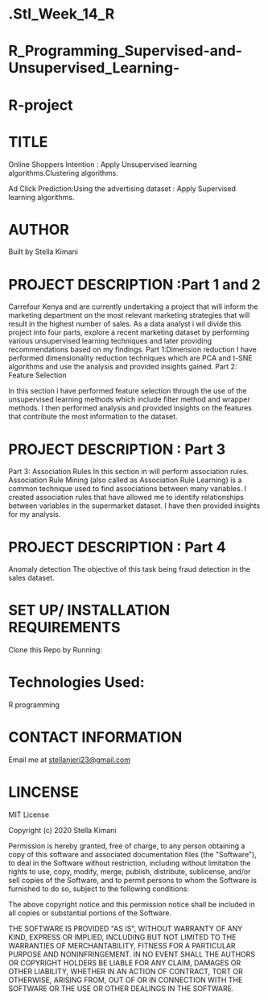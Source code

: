 # .Stl_Week_14_R
# R_Programming_Supervised-and-Unsupervised_Learning-
# R-project
# TITLE

Online Shoppers Intention : Apply Unsupervised learning algorithms.Clustering algorithms.


Ad Click Prediction:Using the advertising dataset : Apply Supervised learning algorithms.




# AUTHOR
Built by Stella Kimani

# PROJECT DESCRIPTION :Part 1 and 2
Carrefour Kenya and are currently undertaking a project that will inform the marketing department on the most relevant marketing strategies that will result in the highest number of sales. As a data analyst i wil divide this project into four parts, explore a recent marketing dataset by performing various unsupervised learning techniques and later providing recommendations based on my findings.
Part 1:Dimension reduction
I have performed dimensionality reduction techniques which are PCA and t-SNE algorithms and use the analysis and provided insights gained.
Part 2: Feature Selection

In this section i have  performed feature selection through the use of the unsupervised learning methods which include filter method and wrapper methods. I then performed  analysis and provided insights on the features that contribute the most information to the dataset.

# PROJECT DESCRIPTION : Part 3
Part 3: Association Rules
In this section in will perform association rules.
Association Rule Mining (also called as Association Rule Learning) is a common technique used to find associations between many variables. I created association rules that have allowed me to identify relationships between variables in the  supermarket dataset. I have then provided insights for my analysis.

# PROJECT DESCRIPTION : Part 4
Anomaly detection
The objective of this task being fraud detection in the sales dataset.
 
# SET UP/ INSTALLATION REQUIREMENTS
Clone this Repo by Running: 

# Technologies Used:
R programming

# CONTACT INFORMATION
Email me at stellanjeri23@gmail.com

# LINCENSE
MIT License

Copyright (c) 2020 Stella Kimani

Permission is hereby granted, free of charge, to any person obtaining a copy of this software and associated documentation files (the "Software"), to deal in the Software without restriction, including without limitation the rights to use, copy, modify, merge, publish, distribute, sublicense, and/or sell copies of the Software, and to permit persons to whom the Software is furnished to do so, subject to the following conditions:

The above copyright notice and this permission notice shall be included in all copies or substantial portions of the Software.

THE SOFTWARE IS PROVIDED "AS IS", WITHOUT WARRANTY OF ANY KIND, EXPRESS OR IMPLIED, INCLUDING BUT NOT LIMITED TO THE WARRANTIES OF MERCHANTABILITY, FITNESS FOR A PARTICULAR PURPOSE AND NONINFRINGEMENT. IN NO EVENT SHALL THE AUTHORS OR COPYRIGHT HOLDERS BE LIABLE FOR ANY CLAIM, DAMAGES OR OTHER LIABILITY, WHETHER IN AN ACTION OF CONTRACT, TORT OR OTHERWISE, ARISING FROM, OUT OF OR IN CONNECTION WITH THE SOFTWARE OR THE USE OR OTHER DEALINGS IN THE SOFTWARE.
